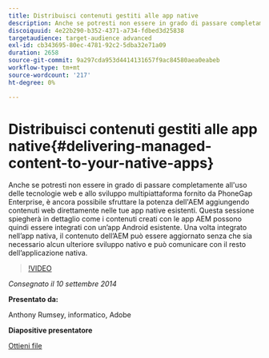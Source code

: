 ```yaml
---
title: Distribuisci contenuti gestiti alle app native
description: Anche se potresti non essere in grado di passare completamente all'uso delle tecnologie web e allo sviluppo multipiattaforma fornito da PhoneGap Enterprise, è ancora possibile sfruttare la potenza dell'AEM aggiungendo contenuti web direttamente nelle tue app native esistenti. Questa sessione spiegherà in dettaglio come i contenuti creati con le app AEM possono quindi essere integrati con un’app Android esistente. Una volta integrato nell’app nativa, il contenuto dell’AEM può essere aggiornato senza che sia necessario alcun ulteriore sviluppo nativo e può comunicare con il resto dell’applicazione nativa.
discoiquuid: 4e22b290-b352-4371-a734-fdbed3d25838
targetaudience: target-audience advanced
exl-id: cb343695-80ec-4781-92c2-5dba32e71a09
duration: 2658
source-git-commit: 9a297cda953d4414131657f9ac84580aea0eabeb
workflow-type: tm+mt
source-wordcount: '217'
ht-degree: 0%

---
```


# Distribuisci contenuti gestiti alle app native{#delivering-managed-content-to-your-native-apps}

Anche se potresti non essere in grado di passare completamente all&#39;uso delle tecnologie web e allo sviluppo multipiattaforma fornito da PhoneGap Enterprise, è ancora possibile sfruttare la potenza dell&#39;AEM aggiungendo contenuti web direttamente nelle tue app native esistenti. Questa sessione spiegherà in dettaglio come i contenuti creati con le app AEM possono quindi essere integrati con un’app Android esistente. Una volta integrato nell’app nativa, il contenuto dell’AEM può essere aggiornato senza che sia necessario alcun ulteriore sviluppo nativo e può comunicare con il resto dell’applicazione nativa.

>[!VIDEO](https://video.tv.adobe.com/v/19467/?quality=9)

*Consegnato il 10 settembre 2014*

**Presentato da:**

Anthony Rumsey, informatico, Adobe

**Diapositive presentatore**

[Ottieni file](assets/9-10-2014-delivering-managed-content-to-your-native-apps.pdf)
<!--
[Get back to the Overview](https://helpx.adobe.com/it/experience-manager/kt/eseminars/gems/aem-index.html)
-->
